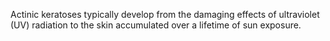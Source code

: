 Actinic keratoses typically develop from the damaging effects of ultraviolet (UV) radiation to the skin accumulated over a lifetime of sun exposure.